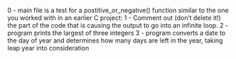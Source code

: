 0 - main file is a test for a postitive_or_negative() function similar to the one you worked with in an earlier C project:
1 - Comment out (don’t delete it!) the part of the code that is causing the output to go into an infinite loop.
2 - program prints the largest of three integers
3 - program converts a date to the day of year and determines how many days are left in the year, taking leap year into consideration
